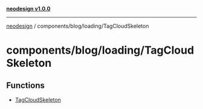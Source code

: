 [**neodesign v1.0.0**](../../../../README.md)

***

[neodesign](../../../../modules.md) / components/blog/loading/TagCloudSkeleton

# components/blog/loading/TagCloudSkeleton

## Functions

- [TagCloudSkeleton](functions/TagCloudSkeleton.md)
